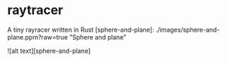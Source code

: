 # raytracer
A tiny rayracer written in Rust
[sphere-and-plane]: ./images/sphere-and-plane.ppm?raw=true "Sphere and plane"

<!-- https://github.com/ericpko/raytracer/blob/main/images/sphere-and-plane.ppm?raw=true "Sphere and plane" -->
![alt text][sphere-and-plane]


